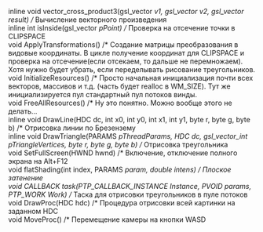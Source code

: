 inline void vector_cross_product3(gsl_vector *v1, gsl_vector *v2, gsl_vector *result) /*** Вычисление векторного произведения <br>
inline int isInside(gsl_vector *pPoint) /* Проверка на отсечение точки в CLIPSPACE <br>
void ApplyTransformations() /* Создание матрицы преобразования в видовые координаты. В цикле получение координат для CLIPSPACE и проверка на отсечение(если отсекаем, то дальше не перемножаем). Хотя нужно будет убрать, если переделывать рисование треугольников. <br>
void InitializeResources() /* Просто начальная инициализация почти всех векторов, массивов и т.д. (часть будет realloc в WM_SIZE). Тут же инициализируется пул стандартный пул потоков винды. <br>
void FreeAllResources() /* Ну это понятно. Можно вообще этого не делать... <br>
inline void DrawLine(HDC dc, int x0, int y0, int x1, int y1, byte r, byte g, byte b) /* Отрисовка линии по Брезензему <br>
inline void DrawTriangle(PARAMS *pThreadParams, HDC dc, gsl_vector_int *pTriangleVertices, byte r, byte g, byte b) /** Отрисовка треугольника <br>
void SetFullScreen(HWND hwnd) /* Включение, отключение полного экрана на Alt+F12 <br>
void flatShading(int index, PARAMS *param, double *intens) /* Плоское затенение <br>
void CALLBACK task(PTP_CALLBACK_INSTANCE Instance, PVOID params, PTP_WORK Work) /* Таска для отрисовки треугольников в пуле потоков <br>
void DrawProc(HDC hdc) /* Процедура отрисовки всей картинки на заданном HDC <br>
void MoveProc() /* Перемещение камеры на кнопки WASD <br>
